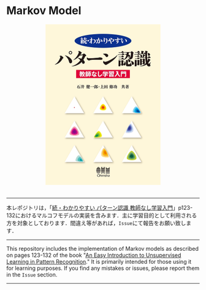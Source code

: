 # **Markov Model**
<div style="text-align: center;">
    <img src="./figs/book.png" alt="book" style="width:300px;" />
</div>
<br>

---

本レポジトリは，「[続・わかりやすい パターン認識 教師なし学習入門](https://www.amazon.co.jp/%E7%B6%9A%E3%83%BB%E3%82%8F%E3%81%8B%E3%82%8A%E3%82%84%E3%81%99%E3%81%84%E3%83%91%E3%82%BF%E3%83%BC%E3%83%B3%E8%AA%8D%E8%AD%98%E2%80%95%E6%95%99%E5%B8%AB%E3%81%AA%E3%81%97%E5%AD%A6%E7%BF%92%E5%85%A5%E9%96%80%E2%80%95-%E7%9F%B3%E4%BA%95-%E5%81%A5%E4%B8%80%E9%83%8E/dp/427421530X)」p123-132におけるマルコフモデルの実装を含みます．主に学習目的として利用される方を対象としております．間違え等があれば，`Issue`にて報告をお願い致します．

---

This repository includes the implementation of Markov models as described on pages 123-132 of the book "[An Easy Introduction to Unsupervised Learning in Pattern Recognition](https://www.amazon.co.jp/%E7%B6%9A%E3%83%BB%E3%82%8F%E3%81%8B%E3%82%8A%E3%82%84%E3%81%99%E3%81%84%E3%83%91%E3%82%BF%E3%83%BC%E3%83%B3%E8%AA%8D%E8%AD%98%E2%80%95%E6%95%99%E5%B8%AB%E3%81%AA%E3%81%97%E5%AD%A6%E7%BF%92%E5%85%A5%E9%96%80%E2%80%95-%E7%9F%B3%E4%BA%95-%E5%81%A5%E4%B8%80%E9%83%8E/dp/427421530X)." It is primarily intended for those using it for learning purposes. If you find any mistakes or issues, please report them in the `Issue` section.

--- 